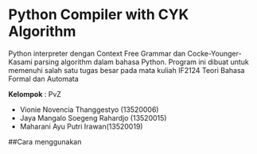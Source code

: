 # Python Compiler with CYK Algorithm
 Python interpreter dengan Context Free Grammar dan Cocke-Younger-Kasami parsing algorithm dalam bahasa Python. Program ini dibuat untuk memenuhi salah satu tugas besar pada mata kuliah IF2124 Teori Bahasa Formal dan Automata

**Kelompok** : PvZ
- Vionie Novencia Thanggestyo (13520006)
- Jaya Mangalo Soegeng Rahardjo (13520015)
- Maharani Ayu Putri Irawan(13520019)

##Cara menggunakan
  
